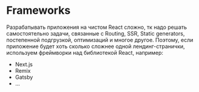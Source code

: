 # Frameworks

Разрабатывать приложения на чистом React сложно, тк надо решать самостоятельно задачи, связанные с Routing, SSR, Static generators, постепенной подгрузкой, оптимизаций и многое другое. Поэтому, если приложение будет хоть сколько сложнее одной лендинг-странички, используем фреймворки над библиотекой React, например:

* Next.js
* Remix
* Gatsby
* ...
